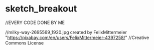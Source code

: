 # sketch_breakout

//EVERY CODE DONE BY ME

//milky-way-2695569_1920.jpg created by FelixMittermeier "https://pixabay.com/en/users/FelixMittermeier-4397258/"
//Creative Commons License
